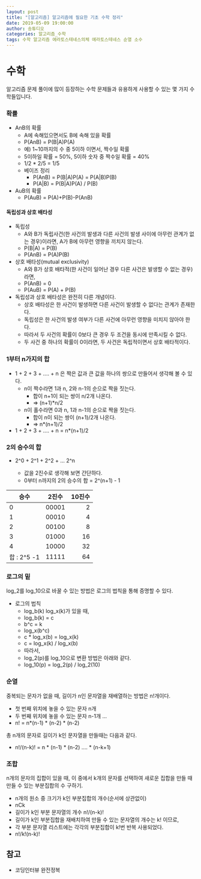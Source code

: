 ```yaml
---
layout: post
title: "[알고리즘] 알고리즘에 필요한 기초 수학 정리"
date: 2019-05-09 19:00:00
author: 송튜디오
categories: 알고리즘_수학
tags: 수학 알고리즘 에라토스테네스의체 에라토스테네스 순열 소수
---
```


# 수학

알고리즘 문제 풀이에 많이 등장하는 수학 문제들과 유용하게 사용할 수 있는 몇 가지 수학들입니다.

### 확률

- AnB의 확률
  - A에 속해있으면서도 B에 속해 있을 확률
  - P(AnB) = P(B\|A)P(A)
  - 예) 1~10까지의 수 중 5이하 이면서, 짝수일 확률
  - 5이하일 확률 = 50%, 5이하 숫자 중 짝수일 확률 = 40%
  - 1/2 \* 2/5 = 1/5
  - 베이즈 정리
    - P(AnB) = P(B\|A)P(A) = P(A\|B)P(B)
    - P(A\|B) = P(B\|A)P(A) / P(B)
- AuB의 확률
  - P(AuB) = P(A)+P(B)-P(AnB)

#### 독립성과 상호 배타성

- 독립성
  - A와 B가 독립사건(한 사건의 발생과 다른 사건의 발생 사이에 아무런 관계가 없는 경우)이라면, A가 B에 아무런 영향을 끼치지 않는다.
  - P(B\|A) = P(B)
  - P(AnB) = P(A)P(B)
- 상호 배타성(mutual exclusivity)
  - A와 B가 상호 배타적(한 사건이 일어난 경우 다른 사건은 발생할 수 없는 경우)라면,
  - P(AnB) = 0
  - P(AuB) = P(A) + P(B)
- 독립성과 상호 배타성은 완전히 다른 개념이다.
  - 상호 배타성은 한 사건이 발생하면 다른 사건이 발생할 수 없다는 관계가 존재한다.
  - 독립성은 한 사건의 발생 여부가 다른 사건에 아무런 영향을 미치지 않아야 한다.
  - 따라서 두 사건의 확률이 0보다 큰 경우 두 조건을 동시에 만족시킬 수 없다.
  - 두 사건 중 하나의 확률이 0이라면, 두 사건은 독립적이면서 상호 배타적이다.

### 1부터 n가지의 합

- 1 + 2 + 3 + .... + n 은 짝은 값과 큰 값을 하나의 쌍으로 만들어서 생각해 볼 수 있다.
  - n이 짝수라면 1과 n, 2와 n-1의 순으로 짝을 짓는다.
    - 합이 n+1이 되는 쌍이 n/2개 나온다.
    - => (n+1)\*n/2
  - n이 홀수라면 0과 n, 1과 n-1의 순으로 짝을 짓는다.
    - 합이 n이 되는 쌍이 (n+1)/2개 나온다.
    - => n\*(n+1)/2
- 1 + 2 + 3 + .... + n = n\*(n+1)/2

### 2의 승수의 합

- 2^0 + 2^1 + 2^2 + ... 2^n

  - 값을 2진수로 생각해 보면 간단하다.
  - 0부터 n까지의 2의 승수의 합 = 2^(n+1) - 1

| 승수        | 2진수 | 10진수 |
| ----------- | :---: | -----: |
| 0           | 00001 |      2 |
| 1           | 00010 |      4 |
| 2           | 00100 |      8 |
| 3           | 01000 |     16 |
| 4           | 10000 |     32 |
| 합 : 2^5 -1 | 11111 |     64 |

### 로그의 밑

log_2를 log_10으로 바꿀 수 있는 방법은 로그의 법칙을 통해 증명할 수 있다.

- 로그의 법칙
  - log_b(k) log_x(k)가 있을 때,
  - log_b(k) = c
  - b^c = k
  - log_x(b^c)
  - c \* log_x(b) = log_x(k)
  - c = log_x(k) / log_x(b)
  - 따라서,
  - log_2(p)를 log_10으로 변환 방법은 아래와 같다.
  - log_10(p) = log_2(p) / log_2(10)

### 순열

중복되는 문자가 없을 때, 길이가 n인 문자열을 재배열하는 방법은 n!개이다.

- 첫 번째 위치에 놓을 수 있는 문자 n개
- 두 번째 위치에 놓을 수 있는 문자 n-1개 ...
- n! = n*(n-1) * (n-2) \* (n-2)

총 n개의 문자로 길이가 k인 문자열을 만들때는 다음과 같다.

- n!/(n-k)! = n \* (n-1) \* (n-2) .... \* (n-k+1)

### 조합

n개의 문자의 집합이 있을 때, 이 중에서 k개의 문자를 선택하여 새로운 집합을 만들 때 만들 수 있는 부분집합의 수 구하기.

- n개의 원소 중 크기가 k인 부분집합의 개수(순서에 상관없이)
- nCk
- 길이가 k인 부분 문자열의 개수 n!/(n-k)!
- 길이가 k인 부분집합을 재배치하여 만들 수 있는 문자열의 개수는 k! 이므로,
- 각 부분 문자열 리스트에는 각각의 부분집합이 k!번 반복 사용되었다.
- n!/k!(n-k)!

## 참고

- 코딩인터뷰 완전정복
